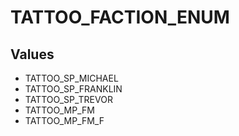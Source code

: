 # TATTOO_FACTION_ENUM

## Values
* TATTOO_SP_MICHAEL
* TATTOO_SP_FRANKLIN
* TATTOO_SP_TREVOR
* TATTOO_MP_FM
* TATTOO_MP_FM_F